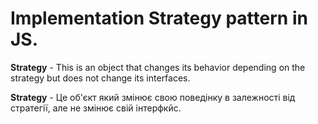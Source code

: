 # Implementation Strategy pattern in JS.

**Strategy** - This is an object that changes its behavior depending on the strategy but does not change its interfaces.

**Strategy** - Це об'єкт який змінює свою поведінку в залежності від стратегії, але не змінює свій інтерфкйс.